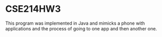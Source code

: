 # CSE214HW3

This program was implemented in Java and mimicks a phone with applications and the process of going to one app and then another one.
